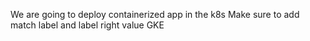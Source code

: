 We are going to deploy containerized app in the k8s
Make sure to add match label and label right value
GKE